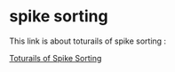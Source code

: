 # spike sorting 
This link is about toturails of spike sorting :

[Toturails of Spike Sorting](http://www.scholarpedia.org/article/Spike_sorting "MIT Spike Sorting")
